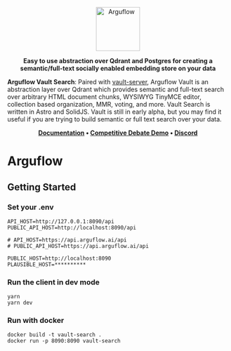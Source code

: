 <p align="center">
  <img height="100" src="https://raw.githubusercontent.com/arguflow/blog/5ef439020707b0e27bf901c8f6b4fb1f487a78d4/apps/frontend/public/assets/horizontal-logo.svg" alt="Arguflow">
</p>

<p align="center">
    <b>Easy to use abstraction over Qdrant and Postgres for creating a semantic/full-text socially enabled embedding store on your data</b>
</p>

**Arguflow Vault Search**: Paired with [vault-server](https://github.com/arguflow/vault-server), Arguflow Vault is an abstraction layer over Qdrant which provides semantic and full-text search over arbitrary HTML document chunks, WYSIWYG TinyMCE editor, collection based organization, MMR, voting, and more. Vault Search is written in Astro and SolidJS. Vault is still in early alpha, but you may find it useful if you are trying to build semantic or full text search over your data.

<p align="center">
<strong><a href="https://docs.arguflow.ai">Documentation</a> • <a href="https://search.arguflow.ai">Competitive Debate Demo</a> • <a href="https://discord.gg/CuJVfgZf54">Discord</a>

</strong>
</p>

# Arguflow

## Getting Started

### Set your .env

```
API_HOST=http://127.0.0.1:8090/api
PUBLIC_API_HOST=http://localhost:8090/api

# API_HOST=https://api.arguflow.ai/api
# PUBLIC_API_HOST=https://api.arguflow.ai/api

PUBLIC_HOST=http://localhost:8090
PLAUSIBLE_HOST=**********
```

### Run the client in dev mode

```
yarn
yarn dev
```

### Run with docker

```
docker build -t vault-search .
docker run -p 8090:8090 vault-search
```
